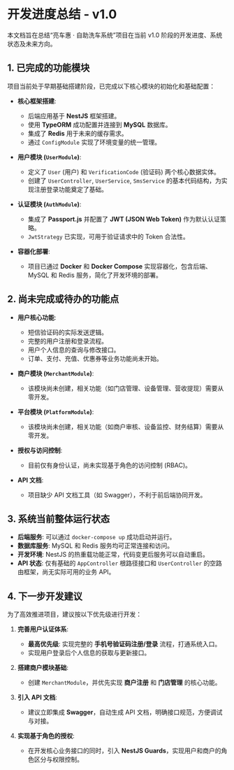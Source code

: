 # 开发进度总结 - v1.0

本文档旨在总结“亮车惠 · 自助洗车系统”项目在当前 v1.0 阶段的开发进度、系统状态及未来方向。

## 1. 已完成的功能模块

项目当前处于早期基础搭建阶段，已完成以下核心模块的初始化和基础配置：

-   **核心框架搭建**:
    -   后端应用基于 **NestJS** 框架搭建。
    -   使用 **TypeORM** 成功配置并连接到 **MySQL** 数据库。
    -   集成了 **Redis** 用于未来的缓存需求。
    -   通过 `ConfigModule` 实现了环境变量的统一管理。

-   **用户模块 (`UserModule`)**:
    -   定义了 `User` (用户) 和 `VerificationCode` (验证码) 两个核心数据实体。
    -   创建了 `UserController`, `UserService`, `SmsService` 的基本代码结构，为实现注册登录功能奠定了基础。

-   **认证模块 (`AuthModule`)**:
    -   集成了 **Passport.js** 并配置了 **JWT (JSON Web Token)** 作为默认认证策略。
    -   `JwtStrategy` 已实现，可用于验证请求中的 Token 合法性。

-   **容器化部署**:
    -   项目已通过 **Docker** 和 **Docker Compose** 实现容器化，包含后端、MySQL 和 Redis 服务，简化了开发环境的部署。

## 2. 尚未完成或待办的功能点

-   **用户核心功能**:
    -   短信验证码的实际发送逻辑。
    -   完整的用户注册和登录流程。
    -   用户个人信息的查询与修改接口。
    -   订单、支付、充值、优惠券等业务功能尚未开始。

-   **商户模块 (`MerchantModule`)**:
    -   该模块尚未创建，相关功能（如门店管理、设备管理、营收提现）需要从零开发。

-   **平台模块 (`PlatformModule`)**:
    -   该模块尚未创建，相关功能（如商户审核、设备监控、财务结算）需要从零开发。

-   **授权与访问控制**:
    -   目前仅有身份认证，尚未实现基于角色的访问控制 (RBAC)。

-   **API 文档**:
    -   项目缺少 API 文档工具（如 Swagger），不利于前后端协同开发。

## 3. 系统当前整体运行状态

-   **后端服务**: 可以通过 `docker-compose up` 成功启动并运行。
-   **数据库服务**: MySQL 和 Redis 服务均可正常连接和访问。
-   **开发环境**: NestJS 的热重载功能正常，代码变更后服务可以自动重启。
-   **API 状态**: 仅有基础的 `AppController` 根路径接口和 `UserController` 的空路由框架，尚无实际可用的业务 API。

## 4. 下一步开发建议

为了高效推进项目，建议按以下优先级进行开发：

1.  **完善用户认证体系**:
    -   **最高优先级**: 实现完整的 **手机号验证码注册/登录** 流程，打通系统入口。
    -   实现用户登录后个人信息的获取与更新接口。

2.  **搭建商户模块基础**:
    -   创建 `MerchantModule`，并优先实现 **商户注册** 和 **门店管理** 的核心功能。

3.  **引入 API 文档**:
    -   建议立即集成 **Swagger**，自动生成 API 文档，明确接口规范，方便调试与对接。

4.  **实现基于角色的授权**:
    -   在开发核心业务接口的同时，引入 **NestJS Guards**，实现用户和商户的角色区分与权限控制。